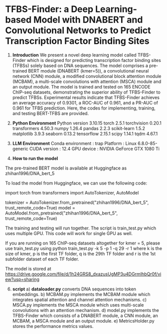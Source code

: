 # TFBS-Finder: a Deep Learning-based Model with DNABERT and Convolutional Networks to Predict Transcription Factor Binding Sites
1. **Introduction**
   We present a novel deep learning model called TFBS-Finder which is designed for predicting transcription factor binding sites (TFBSs) solely based on DNA sequences. The model comprises a pre-trained BERT module (DNABERT (kmer=5)), a convolutional neural network (CNN) module, a modified convolutional block attention module (MCBAM), a multi-scale convolutions with attention (MSCA) module and an output module. The model is trained and tested on 165 ENCODE ChIP-seq datasets, demonstrating the superior ability of TFBS-Finder to predict TFBSs. Experimental results indicate that TFBS-Finder achieves an average accuracy of 0.9301, a ROC-AUC of 0.961, and a PR-AUC of 0.961 for TFBS prediction. Here, the codes for implementing, training, and testing BERT-TFBS are provided.

3. **Python Environment**
   Python version           3.10.15
   torch                    2.5.1
  torchvision               0.20.1
  transformers              4.50.3
  numpy                     1.26.4
  pandas                    2.2.3
  scikit-learn              1.5.2
  matplotlib                3.9.3
  seaborn                   0.13.2
  tensorflow                2.15.1
  scipy                     1.14.1
  tqdm                      4.67.1

4. **LLM Environment**
  Conda environment   : trap
  Platform            : Linux 6.8.0-85-generic
  CUDA version        : 12.4
  GPU device          : NVIDIA GeForce GTX 1080 Ti

5. **How to run the model**

The pre-trained BERT model is available at Huggingface as zhihan1996/DNA_bert_5

To load the model from Huggingface, we can use the following code:

import torch
from transformers import AutoTokenizer, AutoModel

tokenizer = AutoTokenizer.from_pretrained("zhihan1996/DNA_bert_5", trust_remote_code=True)
model = AutoModel.from_pretrained("zhihan1996/DNA_bert_5", trust_remote_code=True)

The training and testing will run together. The script is train_test.py which uses multiple GPU. This code will work for single GPU as well. 

If you are running on 165 ChIP-seq datasets altogether for kmer = 5, please use train_test.py using python train_test.py -k 5 -p 1 -q 29 -r 1 where k is the size of kmer, p is the first TF folder, q is the 29th TF folder and r is the 1st subfolder dataset of each TF folder.

The model is stored at https://drive.google.com/file/d/1h24GRS8_dxazusUgMP3u4DGrmIhbQr0f/view?usp=sharing

6. **script**
   a) **dataloader.py** converts DNA sequences into token embeddings.
   b) MCBAM.py implements the MCBAM module which integrates spatial attention and channel attention mechanisms.
   c) MSCA.py implements the MSCA module which uses multi-scale convolutions with an attention mechanism.
   d) model.py implements the TFBS-Finder which consists of a DNABERT module, a CNN module, an MCBAM, a MSCA module and an output module.
   e) MetricsHolder.py stores the performance metrics values.






   
